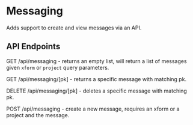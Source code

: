 Messaging
=========

Adds support to create and view messages via an API.

API Endpoints
-------------

GET /api/messaging - returns an empty list, will return a list of messages given `xform` or `project` query parameters.

GET /api/messaging/[pk] - returns a specific message with matching pk.

DELETE /api/messaging/[pk] - deletes a specific message with matching pk.

POST /api/messaging - create a new message, requires an xform or a project and the message.
